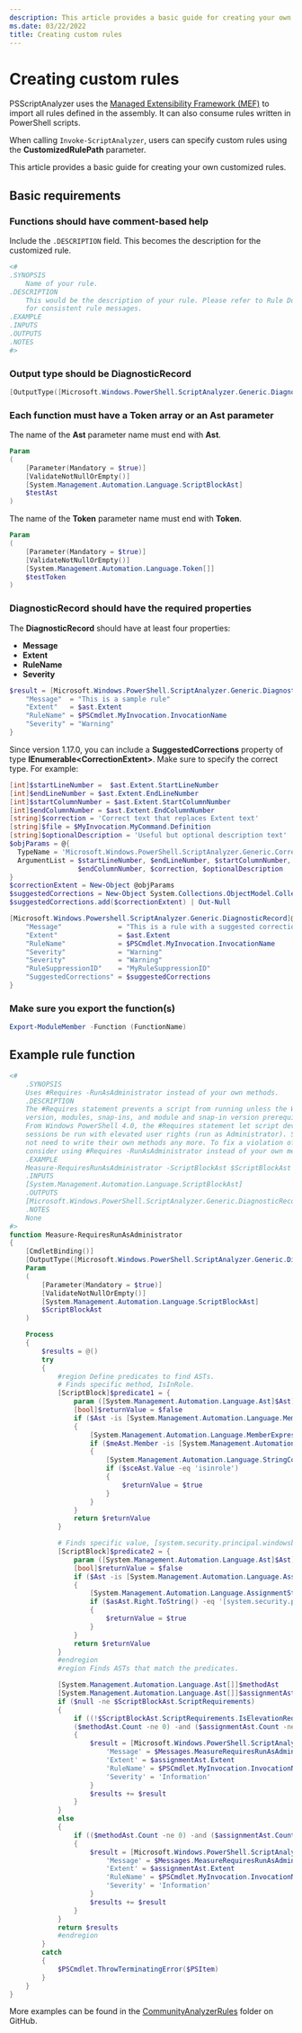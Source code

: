 ```yaml
---
description: This article provides a basic guide for creating your own customized rules.
ms.date: 03/22/2022
title: Creating custom rules
---
```

# Creating custom rules

PSScriptAnalyzer uses the [Managed Extensibility Framework (MEF)](/dotnet/framework/mef/) to import
all rules defined in the assembly. It can also consume rules written in PowerShell scripts.

When calling `Invoke-ScriptAnalyzer`, users can specify custom rules using the
**CustomizedRulePath** parameter.

This article provides a basic guide for creating your own customized rules.

## Basic requirements

### Functions should have comment-based help

Include the `.DESCRIPTION` field. This becomes the description for the customized rule.

```powershell
<#
.SYNOPSIS
    Name of your rule.
.DESCRIPTION
    This would be the description of your rule. Please refer to Rule Documentation
    for consistent rule messages.
.EXAMPLE
.INPUTS
.OUTPUTS
.NOTES
#>
```

### Output type should be **DiagnosticRecord**

```powershell
[OutputType([Microsoft.Windows.PowerShell.ScriptAnalyzer.Generic.DiagnosticRecord[]])]
```

### Each function must have a Token array or an Ast parameter

The name of the **Ast** parameter name must end with **Ast**.

```powershell
Param
(
    [Parameter(Mandatory = $true)]
    [ValidateNotNullOrEmpty()]
    [System.Management.Automation.Language.ScriptBlockAst]
    $testAst
)
```

The name of the **Token** parameter name must end with **Token**.

```powershell
Param
(
    [Parameter(Mandatory = $true)]
    [ValidateNotNullOrEmpty()]
    [System.Management.Automation.Language.Token[]]
    $testToken
)
```

### DiagnosticRecord should have the required properties

The **DiagnosticRecord** should have at least four properties:

- **Message**
- **Extent**
- **RuleName**
- **Severity**

```powershell
$result = [Microsoft.Windows.PowerShell.ScriptAnalyzer.Generic.DiagnosticRecord[]]@{
    "Message"  = "This is a sample rule"
    "Extent"   = $ast.Extent
    "RuleName" = $PSCmdlet.MyInvocation.InvocationName
    "Severity" = "Warning"
}
```

Since version 1.17.0, you can include a **SuggestedCorrections** property of type
**IEnumerable\<CorrectionExtent\>**. Make sure to specify the correct type. For example:

```powershell
[int]$startLineNumber =  $ast.Extent.StartLineNumber
[int]$endLineNumber = $ast.Extent.EndLineNumber
[int]$startColumnNumber = $ast.Extent.StartColumnNumber
[int]$endColumnNumber = $ast.Extent.EndColumnNumber
[string]$correction = 'Correct text that replaces Extent text'
[string]$file = $MyInvocation.MyCommand.Definition
[string]$optionalDescription = 'Useful but optional description text'
$objParams = @{
  TypeName = 'Microsoft.Windows.PowerShell.ScriptAnalyzer.Generic.CorrectionExtent'
  ArgumentList = $startLineNumber, $endLineNumber, $startColumnNumber,
                 $endColumnNumber, $correction, $optionalDescription
}
$correctionExtent = New-Object @objParams
$suggestedCorrections = New-Object System.Collections.ObjectModel.Collection[$($objParams.TypeName)]
$suggestedCorrections.add($correctionExtent) | Out-Null

[Microsoft.Windows.Powershell.ScriptAnalyzer.Generic.DiagnosticRecord]@{
    "Message"              = "This is a rule with a suggested correction"
    "Extent"               = $ast.Extent
    "RuleName"             = $PSCmdlet.MyInvocation.InvocationName
    "Severity"             = "Warning"
    "Severity"             = "Warning"
    "RuleSuppressionID"    = "MyRuleSuppressionID"
    "SuggestedCorrections" = $suggestedCorrections
}
```

### Make sure you export the function(s)

```powershell
Export-ModuleMember -Function (FunctionName)
```

## Example rule function

```powershell
<#
    .SYNOPSIS
    Uses #Requires -RunAsAdministrator instead of your own methods.
    .DESCRIPTION
    The #Requires statement prevents a script from running unless the Windows PowerShell
    version, modules, snap-ins, and module and snap-in version prerequisites are met.
    From Windows PowerShell 4.0, the #Requires statement let script developers require that
    sessions be run with elevated user rights (run as Administrator). Script developers does
    not need to write their own methods any more. To fix a violation of this rule, please
    consider using #Requires -RunAsAdministrator instead of your own methods.
    .EXAMPLE
    Measure-RequiresRunAsAdministrator -ScriptBlockAst $ScriptBlockAst
    .INPUTS
    [System.Management.Automation.Language.ScriptBlockAst]
    .OUTPUTS
    [Microsoft.Windows.PowerShell.ScriptAnalyzer.Generic.DiagnosticRecord[]]
    .NOTES
    None
#>
function Measure-RequiresRunAsAdministrator
{
    [CmdletBinding()]
    [OutputType([Microsoft.Windows.PowerShell.ScriptAnalyzer.Generic.DiagnosticRecord[]])]
    Param
    (
        [Parameter(Mandatory = $true)]
        [ValidateNotNullOrEmpty()]
        [System.Management.Automation.Language.ScriptBlockAst]
        $ScriptBlockAst
    )

    Process
    {
        $results = @()
        try
        {
            #region Define predicates to find ASTs.
            # Finds specific method, IsInRole.
            [ScriptBlock]$predicate1 = {
                param ([System.Management.Automation.Language.Ast]$Ast)
                [bool]$returnValue = $false
                if ($Ast -is [System.Management.Automation.Language.MemberExpressionAst])
                {
                    [System.Management.Automation.Language.MemberExpressionAst]$meAst = $Ast
                    if ($meAst.Member -is [System.Management.Automation.Language.StringConstantExpressionAst])
                    {
                        [System.Management.Automation.Language.StringConstantExpressionAst]$sceAst = $meAst.Member
                        if ($sceAst.Value -eq 'isinrole')
                        {
                            $returnValue = $true
                        }
                    }
                }
                return $returnValue
            }

            # Finds specific value, [system.security.principal.windowsbuiltinrole]::administrator.
            [ScriptBlock]$predicate2 = {
                param ([System.Management.Automation.Language.Ast]$Ast)
                [bool]$returnValue = $false
                if ($Ast -is [System.Management.Automation.Language.AssignmentStatementAst])
                {
                    [System.Management.Automation.Language.AssignmentStatementAst]$asAst = $Ast
                    if ($asAst.Right.ToString() -eq '[system.security.principal.windowsbuiltinrole]::administrator')
                    {
                        $returnValue = $true
                    }
                }
                return $returnValue
            }
            #endregion
            #region Finds ASTs that match the predicates.

            [System.Management.Automation.Language.Ast[]]$methodAst     = $ScriptBlockAst.FindAll($predicate1, $true)
            [System.Management.Automation.Language.Ast[]]$assignmentAst = $ScriptBlockAst.FindAll($predicate2, $true)
            if ($null -ne $ScriptBlockAst.ScriptRequirements)
            {
                if ((!$ScriptBlockAst.ScriptRequirements.IsElevationRequired) -and
                ($methodAst.Count -ne 0) -and ($assignmentAst.Count -ne 0))
                {
                    $result = [Microsoft.Windows.PowerShell.ScriptAnalyzer.Generic.DiagnosticRecord]@{
                        'Message' = $Messages.MeasureRequiresRunAsAdministrator
                        'Extent' = $assignmentAst.Extent
                        'RuleName' = $PSCmdlet.MyInvocation.InvocationName
                        'Severity' = 'Information'
                    }
                    $results += $result
                }
            }
            else
            {
                if (($methodAst.Count -ne 0) -and ($assignmentAst.Count -ne 0))
                {
                    $result = [Microsoft.Windows.PowerShell.ScriptAnalyzer.Generic.DiagnosticRecord]@{
                        'Message' = $Messages.MeasureRequiresRunAsAdministrator
                        'Extent' = $assignmentAst.Extent
                        'RuleName' = $PSCmdlet.MyInvocation.InvocationName
                        'Severity' = 'Information'
                    }
                    $results += $result
                }
            }
            return $results
            #endregion
        }
        catch
        {
            $PSCmdlet.ThrowTerminatingError($PSItem)
        }
    }
}
```

More examples can be found in the
[CommunityAnalyzerRules](https://github.com/PowerShell/PSScriptAnalyzer/tree/master/Tests/Engine/CommunityAnalyzerRules)
folder on GitHub.
